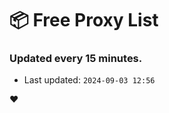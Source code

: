 # :package: Free Proxy List
### Updated every 15 minutes.

- Last updated: `2024-09-03 12:56`

:heart:
